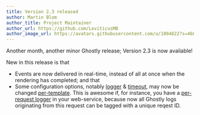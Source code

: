 ```yaml
---
title: Version 2.3 released
author: Martin Blom
author_title: Project Maintainer
author_url: https://github.com/LeviticusMB
author_image_url: https://avatars.githubusercontent.com/u/1094822?s=460&v=4
---
```


Another month, another minor Ghostly release; Version 2.3 is now available!

New in this release is that

* Events are now delivered in real-time, instead of all at once when the rendering has completed; and that
* Some configuration options, notably [logger] & [timeout], may now be changed [per-template]. This is awesome if, for
  instance, you have a [per-request logger] in your web-service, because now all Ghostly logs originating from this
  request can be tagged with a unique reqest ID.

[logger]:              /ghostly/docs/api/interfaces/ghostly_engine.TemplateConfig#logger
[timeout]:             /ghostly/docs/api/interfaces/ghostly_engine.TemplateConfig#timeout
[per-template]:        /ghostly/docs/api/classes/ghostly_engine.Engine#template
[per-request logger]:  https://divine-software.github.io/WSF/docs/api/classes/divine_web_service.WebRequest#log
